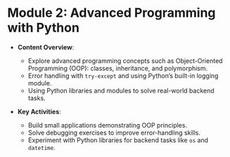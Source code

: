 # Module 2: Advanced Programming with Python

- **Content Overview**:
  - Explore advanced programming concepts such as Object-Oriented Programming (OOP): classes, inheritance, and polymorphism.
  - Error handling with `try-except` and using Python’s built-in logging module.
  - Using Python libraries and modules to solve real-world backend tasks.

- **Key Activities**:
  - Build small applications demonstrating OOP principles.
  - Solve debugging exercises to improve error-handling skills.
  - Experiment with Python libraries for backend tasks like `os` and `datetime`.